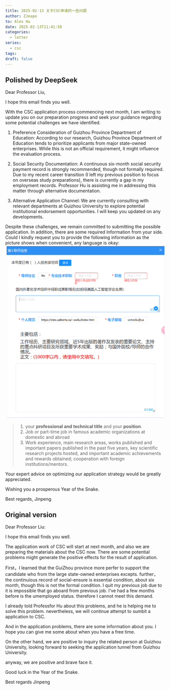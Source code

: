 ```yaml
---
title: 2025-02-13 关于CSC申请的一些问题
author: ZJeapo
to: Alex Hu
date: 2025-02-13T11:41:58
categories:
  - letter
series:
  - csc
tags:
draft: false
---
```

## Polished by DeepSeek

Dear Professor Liu,

I hope this email finds you well.

With the CSC application process commencing next month, I am writing to update you on our preparation progress and seek your guidance regarding some potential challenges we have identified.

1. Preference Consideration of Guizhou Province Department of Education:
    According to our research, Guizhou Province Department of Education tends to prioritize applicants from major state-owned enterprises. While this is not an official requirement, it might influence the evaluation process.

2. Social Security Documentation:
    A continuous six-month social security payment record is strongly recommended, though not formally required. Due to my recent career transition (I left my previous position to focus on overseas study preparations), there is currently a gap in my employment records. Professor Hu is assisting me in addressing this matter through alternative documentation.

3. Alternative Application Channel:
    We are currently consulting with relevant departments at Guizhou University to explore potential institutional endorsement opportunities. I will keep you updated on any developments.

Despite these challenges, we remain committed to submitting the possible application.
In addition, there are some required Information from your side. Could I kindly request you to provide the following information as the picture shows when convenient, any language is okay:
![Professor Liu's Information](../../static/images/letter/Pasted%20image%2020250213110504.png)
>
> 1. your **professional and technical title** and your **position**.
> 2. Job or part-time job in famous academic organizations at domestic and abroad
> 3. Work experience, main research areas, works published and important papers published in the past five years, key scientific research projects hosted, and important academic achievements and rewards obtained; cooperation with foreign institutions/mentors.

Your expert advice on optimizing our application strategy would be greatly appreciated.

Wishing you a prosperous Year of the Snake.

Best regards,
Jinpeng

## Original version

Dear Professor Liu:

I hope this email finds you well.

The application work of CSC will start at next month, and also we are preparing the materials about the CSC now. There are some potential problems might generate the positive effects for the result of application.

First，I learned that the GuiZhou province more perfer to support the candidate who from the large state-owned enterprises excepts. further，the continuious record of social-ensure is essential condition, about six month, though this is not the formal condition. I quit my previous job due to it is impossible that go aboard from previous job. I've had a few months before is the umemployed status. therefore I cannot meet this demand.

I already told Professfor Hu about this problems, and he is helping me to solve this problem. nevertheless, we will continue attempt to sumbit a application to CSC.

And in the application problems, there are some information about you. I hope you can give me some about when you have a free time.

On the other hand, we are positive to inquiry the related person at Guizhou University, looking forward to seeking the application tunnel from Guizhou University.

anyway, we are positive and brave face it.

Good luck in the Year of the Snake.

Best regards
Jinpeng
